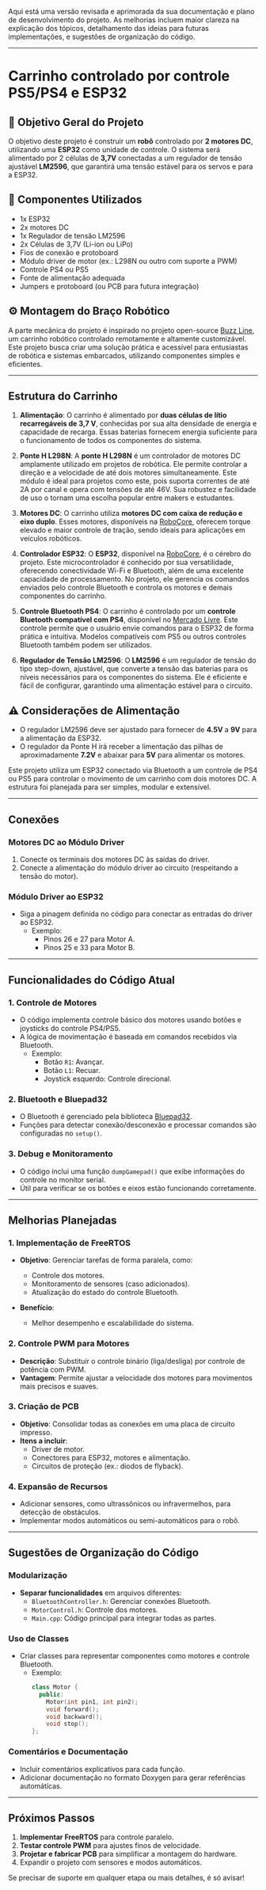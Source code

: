 Aqui está uma versão revisada e aprimorada da sua documentação e plano de desenvolvimento do projeto. As melhorias incluem maior clareza na explicação dos tópicos, detalhamento das ideias para futuras implementações, e sugestões de organização do código.  

---

# Carrinho controlado por controle PS5/PS4 e ESP32

## 🎯 Objetivo Geral do Projeto

O objetivo deste projeto é construir um **robô** controlado por **2 motores DC**, utilizando uma **ESP32** como unidade de controle. O sistema será alimentado por 2 células de **3,7V** conectadas a um regulador de tensão ajustável **LM2596**, que garantirá uma tensão estável para os servos e para a ESP32.

## 📐 Componentes Utilizados

- 1x ESP32
- 2x motores DC
- 1x Regulador de tensão LM2596
- 2x Células de 3,7V (Li-ion ou LiPo)
- Fios de conexão e protoboard
- Módulo driver de motor (ex.: L298N ou outro com suporte a PWM)  
- Controle PS4 ou PS5
- Fonte de alimentação adequada  
- Jumpers e protoboard (ou PCB para futura integração) 


## ⚙️ Montagem do Braço Robótico

A parte mecânica do projeto é inspirado no projeto open-source [Buzz Line](https://www.instructables.com/Buzz-Line/), um carrinho robótico controlado remotamente e altamente customizável. Este projeto busca criar uma solução prática e acessível para entusiastas de robótica e sistemas embarcados, utilizando componentes simples e eficientes.
****
## Estrutura do Carrinho

1. **Alimentação**:
   O carrinho é alimentado por **duas células de lítio recarregáveis de 3,7 V**, conhecidas por sua alta densidade de energia e capacidade de recarga. Essas baterias fornecem energia suficiente para o funcionamento de todos os componentes do sistema.


2. **Ponte H L298N**:
   A **ponte H L298N** é um controlador de motores DC amplamente utilizado em projetos de robótica. Ele permite controlar a direção e a velocidade de até dois motores simultaneamente. Este módulo é ideal para projetos como este, pois suporta correntes de até 2A por canal e opera com tensões de até 46V. Sua robustez e facilidade de uso o tornam uma escolha popular entre makers e estudantes.

3. **Motores DC**:
   O carrinho utiliza **motores DC com caixa de redução e eixo duplo**. Esses motores, disponíveis na [RoboCore](https://www.robocore.net/motor-motoredutor/motor-dc-3-6v-com-caixa-de-reducao-e-eixo-duplo?gad_source=1&gclid=Cj0KCQiA1Km7BhC9ARIsAFZfEIvH_HWOC8NjmbgaPcVXBVp2EDmE5qzcz29Rg7HFtozEn8zLGoV0QNIaAgJNEALw_wcB), oferecem torque elevado e maior controle de tração, sendo ideais para aplicações em veículos robóticos.

4. **Controlador ESP32**:
   O **ESP32**, disponível na [RoboCore](https://www.robocore.net/wifi/esp32-wifi-bluetooth?gad_source=1&gclid=Cj0KCQiA1Km7BhC9ARIsAFZfEItKIvW5x2VWmoa3_Ukk3fiGiO0IsD2RH8ewUkYliFsU9Pffk5pXdZQaAj9TEALw_wcB), é o cérebro do projeto. Este microcontrolador é conhecido por sua versatilidade, oferecendo conectividade Wi-Fi e Bluetooth, além de uma excelente capacidade de processamento. No projeto, ele gerencia os comandos enviados pelo controle Bluetooth e controla os motores e demais componentes do carrinho.

6. **Controle Bluetooth PS4**:
   O carrinho é controlado por um **controle Bluetooth compatível com PS4**, disponível no [Mercado Livre](https://www.mercadolivre.com.br/controle-compativel-ps4-bluetooth-pc-gamer-tv-smart-preto-dualshock-4/p/MLB36590147#polycard_client=search_best-seller&wid=MLB3936509319&sid=search). Este controle permite que o usuário envie comandos para o ESP32 de forma prática e intuitiva. Modelos compatíveis com PS5 ou outros controles Bluetooth também podem ser utilizados.

8. **Regulador de Tensão LM2596**:
   O **LM2596** é um regulador de tensão do tipo step-down, ajustável, que converte a tensão das baterias para os níveis necessários para os componentes do sistema. Ele é eficiente e fácil de configurar, garantindo uma alimentação estável para o circuito.
   

## ⚠️ Considerações de Alimentação

- O regulador LM2596 deve ser ajustado para fornecer de **4.5V** a **9V** para a alimentação da ESP32.
- O regulador da Ponte H irá receber a limentação das pilhas de aproximadamente **7.2V** e abaixar para **5V** para alimentar os motores.


Este projeto utiliza um ESP32 conectado via Bluetooth a um controle de PS4 ou PS5 para controlar o movimento de um carrinho com dois motores DC. A estrutura foi planejada para ser simples, modular e extensível.

---

## **Conexões**

### **Motores DC ao Módulo Driver**
1. Conecte os terminais dos motores DC às saídas do driver.  
2. Conecte a alimentação do módulo driver ao circuito (respeitando a tensão do motor).  

### **Módulo Driver ao ESP32**
- Siga a pinagem definida no código para conectar as entradas do driver ao ESP32.  
  - Exemplo:
    - Pinos 26 e 27 para Motor A.  
    - Pinos 25 e 33 para Motor B.  

---

## **Funcionalidades do Código Atual**

### **1. Controle de Motores**  
- O código implementa controle básico dos motores usando botões e joysticks do controle PS4/PS5.  
- A lógica de movimentação é baseada em comandos recebidos via Bluetooth.  
  - Exemplo:  
    - Botão `R1`: Avançar.  
    - Botão `L1`: Recuar.  
    - Joystick esquerdo: Controle direcional.  

### **2. Bluetooth e Bluepad32**  
- O Bluetooth é gerenciado pela biblioteca [Bluepad32](https://github.com/ricardoquesada/bluepad32).  
- Funções para detectar conexão/desconexão e processar comandos são configuradas no `setup()`.  

### **3. Debug e Monitoramento**  
- O código inclui uma função `dumpGamepad()` que exibe informações do controle no monitor serial.  
- Útil para verificar se os botões e eixos estão funcionando corretamente.  

---

## **Melhorias Planejadas**

### **1. Implementação de FreeRTOS**
- **Objetivo**: Gerenciar tarefas de forma paralela, como:
  - Controle dos motores.  
  - Monitoramento de sensores (caso adicionados).  
  - Atualização do estado do controle Bluetooth.  

- **Benefício**:  
  - Melhor desempenho e escalabilidade do sistema.  

### **2. Controle PWM para Motores**  
- **Descrição**: Substituir o controle binário (liga/desliga) por controle de potência com PWM.  
- **Vantagem**: Permite ajustar a velocidade dos motores para movimentos mais precisos e suaves.  

### **3. Criação de PCB**  
- **Objetivo**: Consolidar todas as conexões em uma placa de circuito impresso.  
- **Itens a incluir**:  
  - Driver de motor.  
  - Conectores para ESP32, motores e alimentação.  
  - Circuitos de proteção (ex.: diodos de flyback).  

### **4. Expansão de Recursos**
- Adicionar sensores, como ultrassônicos ou infravermelhos, para detecção de obstáculos.  
- Implementar modos automáticos ou semi-automáticos para o robô.  

---

## **Sugestões de Organização do Código**

### Modularização
- **Separar funcionalidades** em arquivos diferentes:
  - `BluetoothController.h`: Gerenciar conexões Bluetooth.  
  - `MotorControl.h`: Controle dos motores.  
  - `Main.cpp`: Código principal para integrar todas as partes.  

### Uso de Classes
- Criar classes para representar componentes como motores e controle Bluetooth.  
  - Exemplo:  
    ```cpp
    class Motor {
      public:
        Motor(int pin1, int pin2);
        void forward();
        void backward();
        void stop();
    };
    ```

### Comentários e Documentação
- Incluir comentários explicativos para cada função.  
- Adicionar documentação no formato Doxygen para gerar referências automáticas.  

---

## **Próximos Passos**

1. **Implementar FreeRTOS** para controle paralelo.  
2. **Testar controle PWM** para ajustes finos de velocidade.  
3. **Projetar e fabricar PCB** para simplificar a montagem do hardware.  
4. Expandir o projeto com sensores e modos automáticos.  

Se precisar de suporte em qualquer etapa ou mais detalhes, é só avisar!
